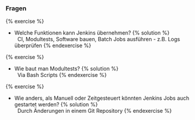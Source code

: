 ### Fragen


{% exercise %}
* Welche Funktionen kann Jenkins übernehmen?
{% solution %}  
	 	CI, Modultests, Software bauen, Batch Jobs ausführen - z.B. Logs überprüfen
{% endexercise %}

{% exercise %}
* Wie baut man Modultests?
{% solution %}  
	 	Via Bash Scripts
{% endexercise %}
	
{% exercise %}
* Wie anders, als Manuell oder Zeitgesteuert könnten Jenkins Jobs auch gestartet werden?
{% solution %}  
	 	Durch Änderungen in einem Git Repository
{% endexercise %}